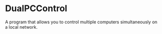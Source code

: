 # DualPCControl
 A program that allows you to control multiple computers simultaneously on a local network.
